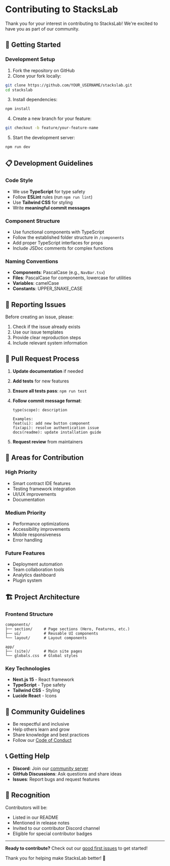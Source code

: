# Contributing to StacksLab

Thank you for your interest in contributing to StacksLab! We're excited to have you as part of our community.

## 🚀 Getting Started

### Development Setup

1. Fork the repository on GitHub
2. Clone your fork locally:
```bash
git clone https://github.com/YOUR_USERNAME/stackslab.git
cd stackslab
```

3. Install dependencies:
```bash
npm install
```

4. Create a new branch for your feature:
```bash
git checkout -b feature/your-feature-name
```

5. Start the development server:
```bash
npm run dev
```

## 📋 Development Guidelines

### Code Style

- We use **TypeScript** for type safety
- Follow **ESLint** rules (run `npm run lint`)
- Use **Tailwind CSS** for styling
- Write **meaningful commit messages**

### Component Structure

- Use functional components with TypeScript
- Follow the established folder structure in `/components`
- Add proper TypeScript interfaces for props
- Include JSDoc comments for complex functions

### Naming Conventions

- **Components**: PascalCase (e.g., `NavBar.tsx`)
- **Files**: PascalCase for components, lowercase for utilities
- **Variables**: camelCase
- **Constants**: UPPER_SNAKE_CASE

## 🐛 Reporting Issues

Before creating an issue, please:

1. Check if the issue already exists
2. Use our issue templates
3. Provide clear reproduction steps
4. Include relevant system information

## 🔄 Pull Request Process

1. **Update documentation** if needed
2. **Add tests** for new features
3. **Ensure all tests pass**: `npm run test`
4. **Follow commit message format**:
   ```
   type(scope): description
   
   Examples:
   feat(ui): add new button component
   fix(api): resolve authentication issue
   docs(readme): update installation guide
   ```

5. **Request review** from maintainers

## 🎯 Areas for Contribution

### High Priority
- Smart contract IDE features
- Testing framework integration
- UI/UX improvements
- Documentation

### Medium Priority
- Performance optimizations
- Accessibility improvements
- Mobile responsiveness
- Error handling

### Future Features
- Deployment automation
- Team collaboration tools
- Analytics dashboard
- Plugin system

## 🏗️ Project Architecture

### Frontend Structure
```
components/
├── section/     # Page sections (Hero, Features, etc.)
├── ui/          # Reusable UI components
└── layout/      # Layout components

app/
├── (site)/      # Main site pages
└── globals.css  # Global styles
```

### Key Technologies
- **Next.js 15** - React framework
- **TypeScript** - Type safety
- **Tailwind CSS** - Styling
- **Lucide React** - Icons

## 🤝 Community Guidelines

- Be respectful and inclusive
- Help others learn and grow
- Share knowledge and best practices
- Follow our [Code of Conduct](CODE_OF_CONDUCT.md)

## 📞 Getting Help

- **Discord**: Join our [community server](https://discord.gg/stackslab)
- **GitHub Discussions**: Ask questions and share ideas
- **Issues**: Report bugs and request features

## 🎉 Recognition

Contributors will be:
- Listed in our README
- Mentioned in release notes
- Invited to our contributor Discord channel
- Eligible for special contributor badges

---

**Ready to contribute?** Check out our [good first issues](https://github.com/stackslab/stackslab/labels/good%20first%20issue) to get started!

Thank you for helping make StacksLab better! 🚀